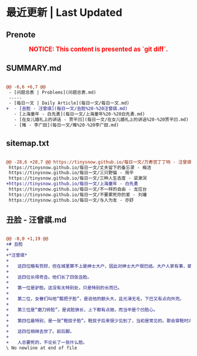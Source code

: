# 最近更新 | Last Updated

## Prenote

<p style="font-size: larger; font-weight: bold; color: red; text-align: center;">NOTICE: This content is presented as `git diff`.</p>

## SUMMARY.md

```diff

@@ -6,6 +6,7 @@
 - [问题总表 | Problems](问题总表.md)
 -----
 - [每日一文 | Daily Article](每日一文/每日一文.md)
+  - [丑脸 - 汪曾祺](每日一文/丑脸%20-%20汪曾祺.md)
   - [上海童年 - 白先勇](每日一文/上海童年%20-%20白先勇.md)
   - [在女儿婚礼上的讲话 - 贾平凹](每日一文/在女儿婚礼上的讲话%20-%20贾平凹.md)
   - [雉 - 李广田](每日一文/雉%20-%20李广田.md)
```

## sitemap.txt

```diff

@@ -28,6 +28,7 @@ https://tinysnow.github.io/每日一文/万寿宫丁丁响 - 汪曾祺
 https://tinysnow.github.io/每日一文/丈夫留下的备忘录 - 梅洁
 https://tinysnow.github.io/每日一文/三只野猫 - 简平
 https://tinysnow.github.io/每日一文/三种人生态度 - 梁漱溟
+https://tinysnow.github.io/每日一文/上海童年 - 白先勇
 https://tinysnow.github.io/每日一文/不一样的自由 - 龙应台
 https://tinysnow.github.io/每日一文/不要累死你的爱 - 刘墉
 https://tinysnow.github.io/每日一文/与人为友 - 亦舒
```

## 丑脸 - 汪曾祺.md

```diff

@@ -0,0 +1,19 @@
+# 丑脸
+
+*汪曾祺*
+
+　　这四位略有赀财，但在城里算不上是绅士大户，因此对绅士大户很巴结。大户人家有事，婚丧寿庆，他们必定是礼到人到，从不缺席。他们和绅士大户多少都能拉扯一点亲戚关系，叙起来却好像是至亲。他们来了，气氛就活跃起来，很多人都愿意看他们一眼，然后抿嘴而笑。有时他们凑一桌麻将，来看一眼，抿嘴笑着走开的人更多。女眷们伸了脑袋，尽情地看够，然后跑到对面廊子上放声大笑，笑得上气不接下气，笑得直揉肚子，嘴里还要不停地乱叫：“哎哟哎哟……”。
+
+　　这四位长得奇丑。他们长了四张丑脸。
+
+　　第一位是驴脸。这没有太特别处，只是特别的长而已。
+
+　　第二位，女眷们叫他“瓢把子脸”，是说他的额头大，且光滑无毛，下巴又有点向外兜。
+
+　　第三位是“磨刀砖脸”，是说脸狭长，上下都有点翘，而当中是个凹脸心。
+
+　　第四位最特别，是一张“鞋拔子脸”。鞋拔子后来很少见到了，当初是常见的。那会穿鞋时兴狭小，得用鞋拔子拔，用手是拔不上去的。“鞋拔子脸”是什么样的呢？没有看过的，想象不出，但是一看见这张脸，就觉得真像！这不知道是哪一位尖嘴促狭的少奶奶想出来的！
+
+　　这四位相继去世了。前后脚。
+
+　　人总要死的，不论长了一张什么脸。
\ No newline at end of file
```
